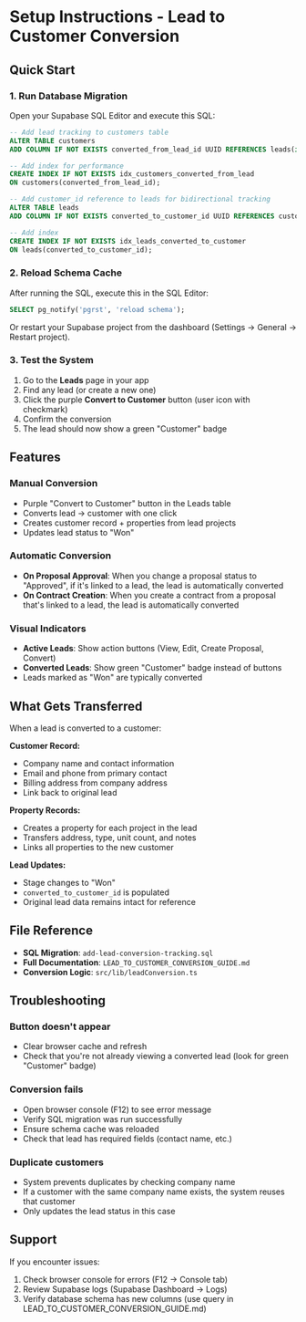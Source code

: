 # Setup Instructions - Lead to Customer Conversion

## Quick Start

### 1. Run Database Migration

Open your Supabase SQL Editor and execute this SQL:

```sql
-- Add lead tracking to customers table
ALTER TABLE customers
ADD COLUMN IF NOT EXISTS converted_from_lead_id UUID REFERENCES leads(id);

-- Add index for performance
CREATE INDEX IF NOT EXISTS idx_customers_converted_from_lead
ON customers(converted_from_lead_id);

-- Add customer_id reference to leads for bidirectional tracking
ALTER TABLE leads
ADD COLUMN IF NOT EXISTS converted_to_customer_id UUID REFERENCES customers(id);

-- Add index
CREATE INDEX IF NOT EXISTS idx_leads_converted_to_customer
ON leads(converted_to_customer_id);
```

### 2. Reload Schema Cache

After running the SQL, execute this in the SQL Editor:

```sql
SELECT pg_notify('pgrst', 'reload schema');
```

Or restart your Supabase project from the dashboard (Settings → General → Restart project).

### 3. Test the System

1. Go to the **Leads** page in your app
2. Find any lead (or create a new one)
3. Click the purple **Convert to Customer** button (user icon with checkmark)
4. Confirm the conversion
5. The lead should now show a green "Customer" badge

## Features

### Manual Conversion

- Purple "Convert to Customer" button in the Leads table
- Converts lead → customer with one click
- Creates customer record + properties from lead projects
- Updates lead status to "Won"

### Automatic Conversion

- **On Proposal Approval**: When you change a proposal status to "Approved", if it's linked to a lead, the lead is automatically converted
- **On Contract Creation**: When you create a contract from a proposal that's linked to a lead, the lead is automatically converted

### Visual Indicators

- **Active Leads**: Show action buttons (View, Edit, Create Proposal, Convert)
- **Converted Leads**: Show green "Customer" badge instead of buttons
- Leads marked as "Won" are typically converted

## What Gets Transferred

When a lead is converted to a customer:

**Customer Record:**

- Company name and contact information
- Email and phone from primary contact
- Billing address from company address
- Link back to original lead

**Property Records:**

- Creates a property for each project in the lead
- Transfers address, type, unit count, and notes
- Links all properties to the new customer

**Lead Updates:**

- Stage changes to "Won"
- `converted_to_customer_id` is populated
- Original lead data remains intact for reference

## File Reference

- **SQL Migration**: `add-lead-conversion-tracking.sql`
- **Full Documentation**: `LEAD_TO_CUSTOMER_CONVERSION_GUIDE.md`
- **Conversion Logic**: `src/lib/leadConversion.ts`

## Troubleshooting

### Button doesn't appear

- Clear browser cache and refresh
- Check that you're not already viewing a converted lead (look for green "Customer" badge)

### Conversion fails

- Open browser console (F12) to see error message
- Verify SQL migration was run successfully
- Ensure schema cache was reloaded
- Check that lead has required fields (contact name, etc.)

### Duplicate customers

- System prevents duplicates by checking company name
- If a customer with the same company name exists, the system reuses that customer
- Only updates the lead status in this case

## Support

If you encounter issues:

1. Check browser console for errors (F12 → Console tab)
2. Review Supabase logs (Supabase Dashboard → Logs)
3. Verify database schema has new columns (use query in LEAD_TO_CUSTOMER_CONVERSION_GUIDE.md)
